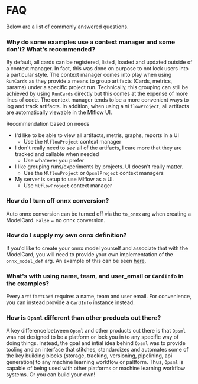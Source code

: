 # FAQ

Below are a list of commonly answered questions.


### Why do some examples use a context manager and some don't? What's recommended?

By default, all cards can be registered, listed, loaded and updated outside of a context manager. In fact, this was done on purpose to not lock users into a particular style. The context manager comes into play when using `RunCards` as they provide a means to group artifacts (Cards, metrics, params) under a specific project run. Technically, this grouping can still be achieved by using `RunCards` directly but this comes at the expense of more lines of code. The context manager tends to be a more convenient ways to log and track artifacts. In addition, when using a `MlflowProject`, all artifacts are automatically viewable in the Mlflow UI.

Recommendation based on needs

- I'd like to be able to view all artifacts, metris, graphs, reports in a UI 
    * Use the `MlflowProject` context manager
- I don't really need to *see* all of the artifacts, I care more that they are tracked and callable when needed 
    * Use whatever you prefer
- I like grouping runs/experiments by projects. UI doesn't really matter.
    * Use the `MlflowProject` or `OpsmlProject` context managers
- My server is setup to use Mlflow as a UI.
    * Use `MlflowProject` context manager

### How do I turn off onnx conversion?

Auto onnx conversion can be turned off via the `to_onnx` arg when creating a ModelCard. `False` = no onnx conversion.

### How do I supply my own onnx definition?

If you'd like to create your onnx model yourself and associate that with the ModelCard, you will need to provide your own implementation of the `onnx_model_def` arg. An example of this can be seen [here](../cards/onnx.md).

### What's with using name, team, and user_email or `CardInfo` in the examples?

Every `ArtifactCard` requires a name, team and user email. For convenience, you can instead provide a `CardInfo` instance instead.

### How is `Opsml` different than other products out there?

A key difference between `Opsml` and other products out there is that `Opsml` was not designed to be a platform or lock you in to any specific way of doing things. Instead, the goal and intial idea behind `Opsml` was to provide tooling and an interface that stitches, standardizes and automates some of the key building blocks (storage, tracking, versioning, pipelining, api generation) to any machine learning workflow or paltform. Thus, `Opsml` is capable of being used with other platforms or machine learning workflow systems. Or you can build your own!